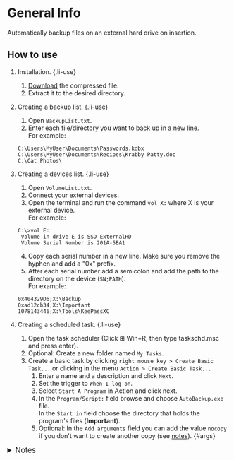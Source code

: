 ﻿<style>
	.li-use {
		font-size: 1.1em;
		font-weight: 650;
	}
			
	details > summary {
		cursor: pointer;
		font-size: 1.2em;
	}
			
	#ul-notes {
		list-style-type: square;
	}
</style>

# General Info
Automatically backup files on an external hard drive on insertion.
	
## How to use
1. Installation. {.li-use}
    1. [Download](https://github.com/ItaiShek/AutoBackup/releases/download/v1.0.0/AutoBackup.zip) the compressed file.
    2. Extract it to the desired directory.
	
		
2. Creating a backup list. {.li-use}
    1. Open `BackupList.txt`.
	2. Enter each file/directory you want to back up in a new line.	
	<br>For example:
	```
	C:\Users\MyUser\Documents\Passwords.kdbx
	C:\Users\MyUser\Documents\Recipes\Krabby Patty.doc
	C:\Cat Photos\
	```

3. Creating a devices list. {.li-use}
    1. Open `VolumeList.txt`.
    2. Connect your external devices.
	3. Open the terminal and run the command `vol X:` where X is your external device.
	<br>For example:
	```
	C:\>vol E:
	 Volume in drive E is SSD ExternalHD
	 Volume Serial Number is 201A-5BA1
	```	
	4. Copy each serial number in a new line. Make sure you remove the hyphen and add a "0x" prefix.
	5. After each serial number add a semicolon and add the path to the directory on the device (`SN;PATH`).
	<br>For example:
	```	
	0x404329D6;X:\Backup
	0xad12cb34;X:\Important
	1078143446;X:\Tools\KeePassXC
	```
4. Creating a scheduled task. {.li-use}
	1. Open the task scheduler (Click ⊞ Win+R, then type taskschd.msc and press enter).
	2. Optional: Create a new folder named `My Tasks`.
	3. Create a basic task by clicking `right mouse key > Create Basic Task...` or clicking in the menu `Action > Create Basic Task...`
        1. Enter a name and a description and click `Next`.
		2. Set the trigger to `When I log on`.
		3. Select `Start A Program` in Action and click next.
		4. In the `Program/Script:` field browse and choose `AutoBackup.exe` file.<br>
		In the `Start in` field choose the directory that holds the program's files (**Important**).
		5. Optional: In the `Add arguments` field you can add the value `nocopy` if you don't want to create another copy (see [notes](#notes)). {#args}

<details>
	<summary id="notes">Notes</summary>
	<ul id="ul-notes">
		<li>The files <code>VolumeList.txt</code> and <code>BackupList.txt</code> are read <b>once</b> on program startup.</li>
		<li>The program will start the backup process when the device is inserted.</li>
		<li>If the backup directory specified doesn't exists on the external device the program will not create it, and the backup process will stop.</li>		
		<li>If the backup file already exists on your external device, then the program will copy it to the same directory with the prefix "original_", and overwrite the backup file with a new copy of the system's backup file.
		<br>
		This is done in order to prevent overwriting the backup file with a corrupted file.
		<br>
		If you don't want to create another copy (recommended for large files/directories)add the argument <code>nocopy</code> in the <a href="#args">task properties</a> (Action tag).
		</li>
		<li>The program will overwrite the backup file only if it's older than the file on the system.</li>
		<li>You can add the serial number as an integer (without <code>0x</code> prefix)</li>
	</ul>
</details>
